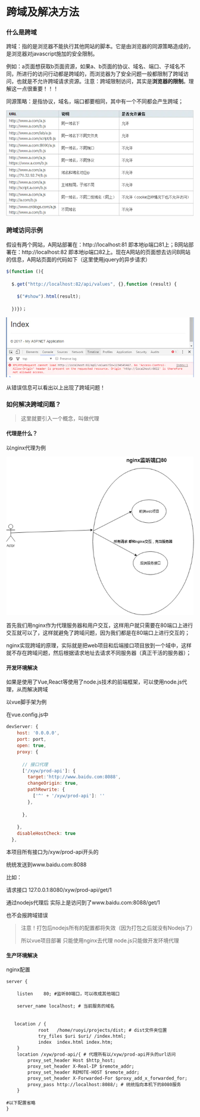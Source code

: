 # 跨域及解决方法

### 什么是跨域

跨域：指的是浏览器不能执行其他网站的脚本。它是由浏览器的同源策略造成的，是浏览器对javascript施加的安全限制。

例如：a页面想获取b页面资源，如果a、b页面的协议、域名、端口、子域名不同，所进行的访问行动都是跨域的，而浏览器为了安全问题一般都限制了跨域访问，也就是不允许跨域请求资源。注意：跨域限制访问，其实是**浏览器的限制**。理解这一点很重要！！！

同源策略：是指协议，域名，端口都要相同，其中有一个不同都会产生跨域；

![img](image/9487719-d9eb2035e204d817.png)

### 跨域访问示例

假设有两个网站，A网站部署在：http://localhost:81 即本地ip端口81上；B网站部署在：http://localhost:82 即本地ip端口82上。现在A网站的页面想去访问B网站的信息，A网站页面的代码如下（这里使用jquery的异步请求）

```javascript
$(function (){

  $.get("http://localhost:82/api/values", {},function (result) {

    $("#show").html(result);

  })})；
```

![img](image/9487719-37852d7e52a95f8a.png)

从错误信息可以看出以上出现了跨域问题！

### 如何解决跨域问题？

> 这里就要引入一个概念，叫做代理

#### 代理是什么？

以nginx代理为例

![img](image/9487719-bcddb4ac905f055a.png)

首先我们用nginx作为代理服务器和用户交互，这样用户就只需要在80端口上进行交互就可以了，这样就避免了跨域问题，因为我们都是在80端口上进行交互的；

nginx实现跨域的原理，实际就是把web项目和后端接口项目放到一个域中，这样就不存在跨域问题，然后根据请求地址去请求不同服务器（真正干活的服务器）；



#### 开发环境解决

如果是使用了Vue,React等使用了node.js技术的前端框架，可以使用node.js代理，从而解决跨域

以vue脚手架为例

在vue.config.js中

```javascript
devServer: {
    host: '0.0.0.0',
    port: port,
    open: true,
    proxy: {

      // 接口代理
      ['/xyw/prod-api']: {
        target:'http://www.baidu.com:8088',
        changeOrigin: true,
        pathRewrite: {
          ['^' + '/xyw/prod-api']: ''
        },

      },

    },
    disableHostCheck: true
  },
```

本项目所有接口为/xyw/prod-api开头的

统统发送到www.baidu.com:8088

比如：

请求接口 127.0.0.1:8080/xyw/prod-api/get/1

通过nodejs代理后  实际上是访问到了www.baidu.com:8088/get/1

也不会报跨域错误

> 注意！打包后nodejs所有的配置都将失效（因为打包之后就没有Nodejs了）
>
> 所以vue项目部署  只能使用nginx去代理  node.js只能做开发环境代理

#### 生产环境解决

nginx配置

```nginx
server {

    listen    80; #监听80端口，可以改成其他端口

    server_name localhost; # 当前服务的域名


   location / {
            root   /home/ruoyi/projects/dist; # dist文件夹位置
			try_files $uri $uri/ /index.html;
            index  index.html index.htm;
    }
    location /xyw/prod-api/{ # 代理所有以/xyw/prod-api开头的url访问
        proxy_set_header Host $http_host;
        proxy_set_header X-Real-IP $remote_addr;
        proxy_set_header REMOTE-HOST $remote_addr;
        proxy_set_header X-Forwarded-For $proxy_add_x_forwarded_for;
        proxy_pass http://localhost:8088/; # 统统指向本机下的8080服务
    }

#以下配置省略
}
```

